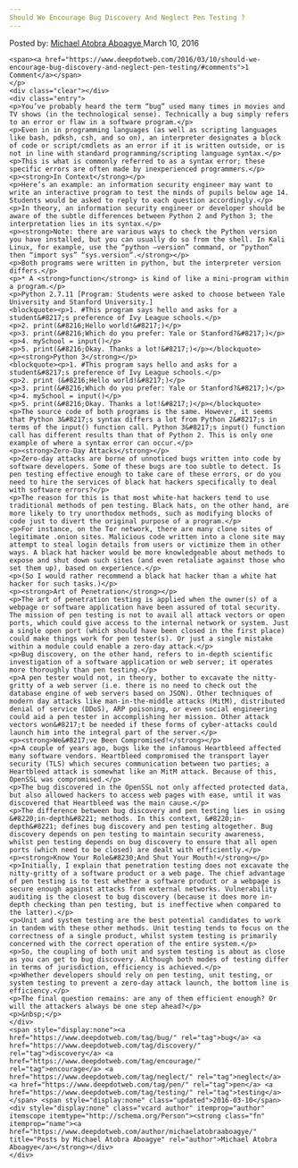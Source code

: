 ```yaml
---
Should We Encourage Bug Discovery And Neglect Pen Testing ?
---
```

<article class="post-listing post-13413 post type-post status-publish format-standard has-post-thumbnail hentry  tag-bug tag-discovery tag-encourage tag-neglect tag-pen tag-testing">
    <div class="post-inner">
        <span>Posted by: <a href="https://www.deepdotweb.com/author/michaelatobraaboagye/" title="">Michael Atobra Aboagye </a></span>
    <span>March 10, 2016</span>
    
    <span><a href="https://www.deepdotweb.com/2016/03/10/should-we-encourage-bug-discovery-and-neglect-pen-testing/#comments">1 Comment</a></span>
    </p>
    <div class="clear"></div>
    <div class="entry">
    <p>You’ve probably heard the term “bug” used many times in movies and TV shows (in the technological sense). Technically a bug simply refers to an error or flaw in a software program.</p>
    <p>Even in in programming languages (as well as scripting languages like bash, pdksh, csh, and so on), an interpreter designates a block of code or script/cmdlets as an error if it is written outside, or is not in line with standard programming/scripting language syntax.</p>
    <p>This is what is commonly referred to as a syntax error; these specific errors are often made by inexperienced programmers.</p>
    <p><strong>In Context</strong></p>
    <p>Here’s an example: an information security engineer may want to write an interactive program to test the minds of pupils below age 14. Students would be asked to reply to each question accordingly.</p>
    <p>In theory, an information security engineer or developer should be aware of the subtle differences between Python 2 and Python 3; the interpretation lies in its syntax.</p>
    <p><strong>Note: there are various ways to check the Python version you have installed, but you can usually do so from the shell. In Kali Linux, for example, use the “python –version” command, or “python” then “import sys” “sys.version”.</strong></p>
    <p>Both programs were written in python, but the interpreter version differs.</p>
    <p>* A <strong>function</strong> is kind of like a mini-program within a program.</p>
    <p>Python 2.7.11 [Program: Students were asked to choose between Yale University and Stanford University.]
    <blockquote><p>1. #This program says hello and asks for a student&#8217;s preference of Ivy League schools.</p>
    <p>2. print(&#8216;Hello world!&#8217;)</p>
    <p>3. print(&#8216;Which do you prefer: Yale or Stanford?&#8217;)</p>
    <p>4. mySchool = input()</p>
    <p>5. print(&#8216;Okay. Thanks a lot!&#8217;)</p></blockquote>
    <p><strong>Python 3</strong></p>
    <blockquote><p>1. #This program says hello and asks for a student&#8217;s preference of Ivy League schools.</p>
    <p>2. print (&#8216;Hello world!&#8217;)</p>
    <p>3. print(&#8216;Which do you prefer: Yale or Stanford?&#8217;)</p>
    <p>4. mySchool = input()</p>
    <p>5. print(&#8216;Okay. Thanks a lot!&#8217;)</p></blockquote>
    <p>The source code of both programs is the same. However, it seems that Python 3&#8217;s syntax differs a lot from Python 2&#8217;s in terms of the input() function call. Python 3&#8217;s input() function call has different results than that of Python 2. This is only one example of where a syntax error can occur.</p>
    <p><strong>Zero-Day Attacks</strong></p>
    <p>Zero-day attacks are borne of unnoticed bugs written into code by software developers. Some of these bugs are too subtle to detect. Is pen testing effective enough to take care of these errors, or do you need to hire the services of black hat hackers specifically to deal with software errors?</p>
    <p>The reason for this is that most white-hat hackers tend to use traditional methods of pen testing. Black hats, on the other hand, are more likely to try unorthodox methods, such as modifying blocks of code just to divert the original purpose of a program.</p>
    <p>For instance, on the Tor network, there are many clone sites of legitimate .onion sites. Malicious code written into a clone site may attempt to steal login details from users or victimize them in other ways. A black hat hacker would be more knowledgeable about methods to expose and shut down such sites (and even retaliate against those who set them up), based on experience.</p>
    <p>(So I would rather recommend a black hat hacker than a white hat hacker for such tasks.)</p>
    <p><strong>Art of Penetration</strong></p>
    <p>The art of penetration testing is applied when the owner(s) of a webpage or software application have been assured of total security. The mission of pen testing is not to avail all attack vectors or open ports, which could give access to the internal network or system. Just a single open port (which should have been closed in the first place) could make things work for pen tester(s). Or just a single mistake within a module could enable a zero-day attack.</p>
    <p>Bug discovery, on the other hand, refers to in-depth scientific investigation of a software application or web server; it operates more thoroughly than pen testing.</p>
    <p>A pen tester would not, in theory, bother to excavate the nitty-gritty of a web server (i.e. there is no need to check out the database engine of web servers based on JSON). Other techniques of modern day attacks like man-in-the-middle attacks (MitM), distributed denial of service (DDoS), ARP poisoning, or even social engineering could aid a pen tester in accomplishing her mission. Other attack vectors won&#8217;t be needed if these forms of cyber-attacks could launch him into the integral part of the server.</p>
    <p><strong>We&#8217;ve Been Compromised!</strong></p>
    <p>A couple of years ago, bugs like the infamous Heartbleed affected many software vendors. Heartbleed compromised the transport layer security (TLS) which secures communication between two parties; a Heartbleed attack is somewhat like an MitM attack. Because of this, OpenSSL was compromised.</p>
    <p>The bug discovered in the OpenSSL not only affected protected data, but also allowed hackers to access web pages with ease, until it was discovered that Heartbleed was the main cause.</p>
    <p>The difference between bug discovery and pen testing lies in using &#8220;in-depth&#8221; methods. In this context, &#8220;in-depth&#8221; defines bug discovery and pen testing altogether. Bug discovery depends on pen testing to maintain security awareness, whilst pen testing depends on bug discovery to ensure that all open ports (which need to be closed) are dealt with efficiently.</p>
    <p><strong>Know Your Role&#8230;And Shut Your Mouth!</strong></p>
    <p>Initially, I explain that penetration testing does not excavate the nitty-gritty of a software product or a web page. The chief advantage of pen testing is to test whether a software product or a webpage is secure enough against attacks from external networks. Vulnerability auditing is the closest to bug discovery (because it does more in-depth checking than pen testing, but is ineffective when compared to the latter).</p>
    <p>Unit and system testing are the best potential candidates to work in tandem with these other methods. Unit testing tends to focus on the correctness of a single product, whilst system testing is primarily concerned with the correct operation of the entire system.</p>
    <p>So, the coupling of both unit and system testing is about as close as you can get to bug discovery. Although both modes of testing differ in terms of jurisdiction, efficiency is achieved.</p>
    <p>Whether developers should rely on pen testing, unit testing, or system testing to prevent a zero-day attack launch, the bottom line is efficiency.</p>
    <p>The final question remains: are any of them efficient enough? Or will the attackers always be one step ahead?</p>
    <p>&nbsp;</p>
    </div>
    <span style="display:none"><a href="https://www.deepdotweb.com/tag/bug/" rel="tag">bug</a> <a href="https://www.deepdotweb.com/tag/discovery/" rel="tag">discovery</a> <a href="https://www.deepdotweb.com/tag/encourage/" rel="tag">encourage</a> <a href="https://www.deepdotweb.com/tag/neglect/" rel="tag">neglect</a> <a href="https://www.deepdotweb.com/tag/pen/" rel="tag">pen</a> <a href="https://www.deepdotweb.com/tag/testing/" rel="tag">testing</a></span> <span style="display:none" class="updated">2016-03-10</span>
    <div style="display:none" class="vcard author" itemprop="author" itemscope itemtype="http://schema.org/Person"><strong class="fn" itemprop="name"><a href="https://www.deepdotweb.com/author/michaelatobraaboagye/" title="Posts by Michael Atobra Aboagye" rel="author">Michael Atobra Aboagye</a></strong></div>
    </div>
</article>


